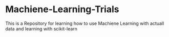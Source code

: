 # Machiene-Learning-Trials

This is a Repository for learning how to use Machiene Learning with actuall data and learning with scikit-learn